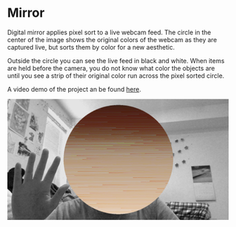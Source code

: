 # Mirror

Digital mirror applies pixel sort to a live webcam feed. The circle in the center of the image shows the original colors of the webcam
as they are captured live, but sorts them by color for a new aesthetic. 

Outside the circle you can see the live feed in black and white. When items are held before the camera, you do not know what color the objects are until you see a strip of their original color run across the pixel sorted circle. 

A video demo of the project an be found [here](https://vimeo.com/255944222).



![alt text](https://github.com/catscanprogram/Mirror/blob/master/Demo_Screenshot.png)
